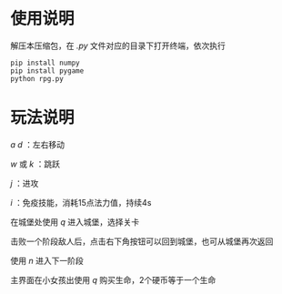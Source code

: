 # 使用说明
解压本压缩包，在 *.py* 文件对应的目录下打开终端，依次执行
~~~
pip install numpy
pip install pygame
python rpg.py
~~~ 

# 玩法说明
 *a* *d* ：左右移动

 *w* 或 *k* ：跳跃

 *j* ：进攻

 *i* ：免疫技能，消耗15点法力值，持续4s

 在城堡处使用 *q* 进入城堡，选择关卡

 击败一个阶段敌人后，点击右下角按钮可以回到城堡，也可从城堡再次返回

 使用 *n* 进入下一阶段

 主界面在小女孩出使用 *q* 购买生命，2个硬币等于一个生命


